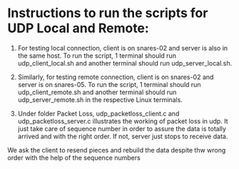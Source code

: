 # Instructions to run the scripts for UDP Local and Remote:

1. For testing local connection, client is on snares-02 and server is also in the same host.
To run the script, 1 terminal should run udp_client_local.sh and another terminal should run udp_server_local.sh.

2. Similarly, for testing remote connection, client is on snares-02 and server is on snares-05.
To run the script, 1 terminal should run udp_client_remote.sh and another terminal should run udp_server_remote.sh in the respective Linux terminals.

3. Under folder Packet Loss, udp_packetloss_client.c and udp_packetloss_server.c illustrates the working of packet loss in udp. It just take care of sequence number in order to assure the data is totally arrived and with the right order. If not, server just stops to receive data.

We ask the client to resend pieces and rebuild the data despite thw wrong order with the help of the sequence numbers
